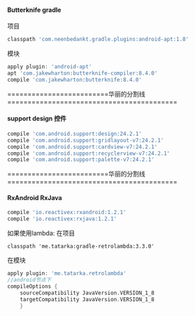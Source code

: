 #### Butterknife gradle
项目
```gradle
classpath 'com.neenbedankt.gradle.plugins:android-apt:1.8'
```
模块
```gradle
apply plugin: 'android-apt'
apt 'com.jakewharton:butterknife-compiler:8.4.0'
compile 'com.jakewharton:butterknife:8.4.0'
```
=========================华丽的分割线==========================================

#### support design 控件
```gradle
compile 'com.android.support:design:24.2.1'
compile 'com.android.support:gridlayout-v7:24.2.1'
compile 'com.android.support:cardview-v7:24.2.1'
compile 'com.android.support:recyclerview-v7:24.2.1'
compile 'com.android.support:palette-v7:24.2.1'
```
=========================华丽的分割线==========================================
#### RxAndroid RxJava
```gradle
compile 'io.reactivex:rxandroid:1.2.1'
compile 'io.reactivex:rxjava:1.2.1'
```

如果使用lambda:
    在项目
```grdle
classpath 'me.tatarka:gradle-retrolambda:3.3.0'
```
在模块
```gradle
apply plugin: 'me.tatarka.retrolambda'
//android节点下
compileOptions {
    sourceCompatibility JavaVersion.VERSION_1_8
    targetCompatibility JavaVersion.VERSION_1_8
    }
```
